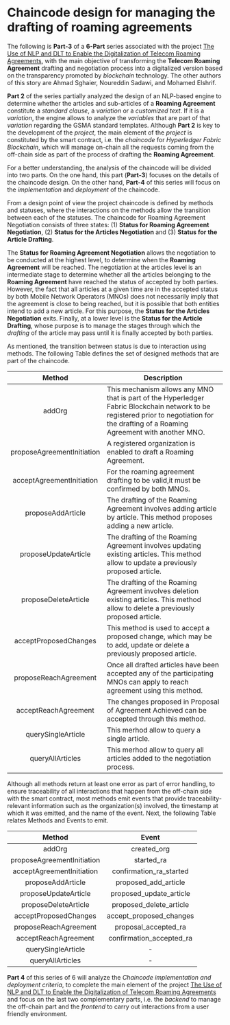 # Chaincode design for managing the drafting of roaming agreements

The following is **Part-3** of a **6-Part** series associated with the project [The Use of NLP and DLT to Enable the Digitalization of Telecom Roaming Agreements]( https://wiki.hyperledger.org/display/INTERN/Project+Plan%3A+The+Use+of+NLP+and+DLT+to+Enable+the+Digitalization+of+Telecom+Roaming+Agreements), with the main objective of transforming the **Telecom Roaming Agreement** drafting and negotiation process into a digitalized version based on the transparency promoted by *blockchain* technology. The other authors of this story are Ahmad Sghaier, Noureddin Sadawi, and Mohamed Elshrif.

**Part 2** of the series partially analyzed the design of an NLP-based engine to determine whether the articles and sub-articles of a **Roaming Agreement** constitute a *standard clause*, a *variation* or a *customized text*. If it is a *variation*, the engine allows to analyze the *variables* that are part of that *variation* regarding the GSMA standard templates. Although **Part 2** is key to the development of the *project*, the main element of the *project* is constituted by the smart contract, i.e. the *chaincode* for *Hyperledger Fabric Blockchain*, which will manage on-chain all the requests coming from the off-chain side as part of the process of drafting the **Roaming Agreement**.

For a better understanding, the analysis of the chaincode will be divided into two parts. On the one hand, this part (**Part-3**) focuses on the details of the chaincode design. On the other hand, **Part-4** of this series will focus on the *implementation* and *deployment* of the chaincode.

From a design point of view the project chaincode is defined by methods and statuses, where the interactions on the methods allow the transition between each of the statuses. The chaincode for Roaming Agreement Negotiation consists of three states: (1) **Status for Roaming Agreement Negotiation**, (2) **Status for the Articles Negotiation** and (3) **Status for the Article Drafting**.

The **Status for Roaming Agreement Negotiation** allows the negotiation to be conducted at the highest level, to determine when the **Roaming Agreement** will be reached. The negotiation at the articles level is an intermediate stage to determine whether all the articles belonging to the **Roaming Agreement** have reached the status of accepted by both parties. However, the fact that all articles at a given time are in the accepted status by both Mobile Network Operators (MNOs) does not necessarily imply that the agreement is close to being reached, but it is possible that both entities intend to add a new article. For this purpose, the **Status for the Articles Negotiation** exits. Finally, at a lower level is the **Status for the Article Drafting**, whose purpose is to manage the stages through which the *drafting* of the article may pass until it is finally accepted by both parties.

As mentioned, the transition between status is due to interaction using methods. The following Table defines the set of designed methods that are part of the chaincode.

|Method                     |Description           |
|:-------------------------:|----------------------|
|addOrg                     |This mechanism allows any MNO that is part of the Hyperledger Fabric Blockchain network to be registered prior to negotiation for the drafting of a Roaming Agreement with another MNO.|
|proposeAgreementInitiation |A registered organization is enabled to draft a Roaming Agreement. |
|acceptAgreementInitiation  |For the roaming agreement drafting to be valid,it must be confirmed by both MNOs. |
|proposeAddArticle          |The drafting of the Roaming Agreement involves adding article by article. This method proposes adding a new article. |
|proposeUpdateArticle       |The drafting of the Roaming Agreement involves updating existing articles. This method allow to update a previously proposed article. |
|proposeDeleteArticle       |The drafting of the Roaming Agreement involves deletion existing articles.  This method allow to delete a previously proposed article. |
|acceptProposedChanges      |This method is used to accept a proposed change, which may be to add, update or delete a previously proposed article. |
|proposeReachAgreement      |Once all drafted articles have been accepted any of the participating MNOs can apply to reach agreement using this method. |
|acceptReachAgreement       |The changes proposed in Proposal of Agreement Achieved can be accepted through this method.|
|querySingleArticle         |This merhod allow to query a single article. |
|queryAllArticles           |This merhod allow to query all articles added to the negotiation process. |

Although all methods return at least one error as part of error handling, to ensure traceability of all interactions that happen from the off-chain side with the smart contract, most methods emit events that provide traceability-relevant information such as the organization(s) involved, the timestamp at which it was emitted, and the name of the event. Next, the following Table relates Methods and Events to emit.

|Method                     |Event                   |
|:-------------------------:|:----------------------:|
|addOrg                     |created_org             |
|proposeAgreementInitiation |started_ra              |
|acceptAgreementInitiation  |confirmation_ra_started |
|proposeAddArticle          |proposed_add_article    |
|proposeUpdateArticle       |proposed_update_article |
|proposeDeleteArticle       |proposed_delete_article |
|acceptProposedChanges      |accept_proposed_changes |
|proposeReachAgreement      |proposal_accepted_ra    |
|acceptReachAgreement       |confirmation_accepted_ra|
|querySingleArticle         |-                       |
|queryAllArticles           |-                       |

**Part 4** of this series of 6 will analyze the *Chaincode implementation and deployment criteria*, to complete the main element of the project [The Use of NLP and DLT to Enable the Digitalization of Telecom Roaming Agreements]( https://wiki.hyperledger.org/display/INTERN/Project+Plan%3A+The+Use+of+NLP+and+DLT+to+Enable+the+Digitalization+of+Telecom+Roaming+Agreements) and focus on the last two complementary parts, i.e. the *backend* to manage the off-chain part and the *frontend* to carry out interactions from a user friendly environment.